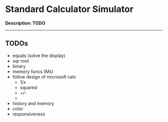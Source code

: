 # Standard Calculator Simulator
**Description: TODO**

---

## TODOs
- equals (solve the display)
- sqr root
- binary
- memory funcs (Ms)
- follow design of microsoft calc
    - 1/x
    - squared
    - +/-
    - 
- history and memory
- color
- responsiveness